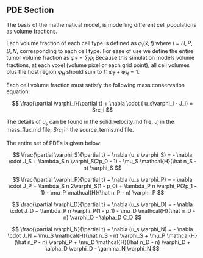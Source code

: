 
<h2> PDE Section </h2>

The basis of the mathematical model, is modelling different cell populations as volume fractions.


Each volume fraction of each cell type is defined as $\varphi_i (\hat x, t)$ where $i = {H, P, D, N}$, corresponding to each cell type.
For ease of use we define the entire tumor volume fraction as $\varphi_T = \sum_i \varphi_i$
Because this simulation models volume fractions, at each voxel (volume pixel or each grid point), all cell volumes plus the host region $\varphi_H$ should sum to 1: $\varphi_T + \varphi_H = 1$.


Each cell volume fraction must satisfy the following mass conservation equation:


$$ \frac{\partial \varphi_i}{\partial t} + \nabla \cdot ( u_s\varphi_i - J_i) = Src_i $$

The details of $u_s$ can be found in the solid_velocity.md file, $J_i$ in the mass_flux.md file, $Src_i$ in the source_terms.md file.

The entire set of PDEs is given below:


$$
\frac{\partial \varphi_S}{\partial t} + \nabla (u_s \varphi_S) = - \nabla \cdot J_S + \lambda_S n \varphi_S(2p_0 - 1) - \mu_S \mathcal{H}(\hat n_S - n) \varphi_S
$$

$$
\frac{\partial \varphi_P}{\partial t} + \nabla (u_s \varphi_P) = - \nabla \cdot J_P + \lambda_S n 2\varphi_S(1 - p_0) + \lambda_P n \varphi_P(2p_1 - 1) - \mu_P \mathcal{H}(\hat n_P - n) \varphi_P
$$

$$
\frac{\partial \varphi_D}{\partial t} + \nabla (u_s \varphi_D) = - \nabla \cdot J_D + \lambda_P n \varphi_P(1 - p_1) - \mu_D \mathcal{H}(\hat n_D - n) \varphi_D - \alpha_D C_D
$$

$$
\frac{\partial \varphi_N}{\partial t} + \nabla (u_s \varphi_N) = - \nabla \cdot J_N + \mu_S \mathcal{H}(\hat n_S - n) \varphi_S + \mu_P \mathcal{H}(\hat n_P - n) \varphi_P + \mu_D \mathcal{H}(\hat n_D - n) \varphi_D + \alpha_D \varphi_D - \gamma_N \varphi_N
$$